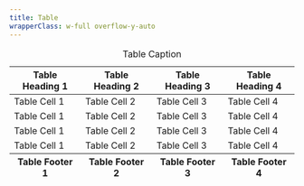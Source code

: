 ```yaml
---
title: Table
wrapperClass: w-full overflow-y-auto
---
```


<table>
    <caption>
        Table Caption
    </caption>
    <thead>
        <tr>
            <th>Table Heading 1</th>
            <th>Table Heading 2</th>
            <th>Table Heading 3</th>
            <th>Table Heading 4</th>
        </tr>
    </thead>
    <tfoot>
        <tr>
            <th>Table Footer 1</th>
            <th>Table Footer 2</th>
            <th>Table Footer 3</th>
            <th>Table Footer 4</th>
        </tr>
    </tfoot>
    <tbody>
        <tr>
            <td>Table Cell 1</td>
            <td>Table Cell 2</td>
            <td>Table Cell 3</td>
            <td>Table Cell 4</td>
        </tr>
        <tr>
            <td>Table Cell 1</td>
            <td>Table Cell 2</td>
            <td>Table Cell 3</td>
            <td>Table Cell 4</td>
        </tr>
        <tr>
            <td>Table Cell 1</td>
            <td>Table Cell 2</td>
            <td>Table Cell 3</td>
            <td>Table Cell 4</td>
        </tr>
        <tr>
            <td>Table Cell 1</td>
            <td>Table Cell 2</td>
            <td>Table Cell 3</td>
            <td>Table Cell 4</td>
        </tr>
    </tbody>
</table>